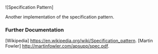 ![Specification Pattern]

Another implementation of the specification pattern.

### Further Documentation

[Wikipedia] https://en.wikipedia.org/wiki/Specification_pattern.
[Martin Fowler] http://martinfowler.com/apsupp/spec.pdf.